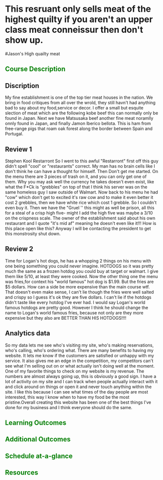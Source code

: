 


# This resruant only sells meat of the highest quilty if you aren't an upper class meat conneissur then don't show up. 
  

  
#Jason's High quailty meat 




## <span style="color:green">Course Description</span>


## Discription 

My fine establishment is one of the top tier meat houses in the nation. We bring in food critiques from all over the wrold, they still havn't had anything bad to say about my food,service or decor. I offer a small but esquite slection of meat which are the following kobe beef this can normally only be found in Japan. Next we have Matsusaka beef another fine meat noramlly onnly found in Japan, and finally Jamon lberico bellota. This is ham from free-range pigs that roam oak forest along the border between Spain and Portugal.

## Review 1
Stephen Kool Restarront So I went to this awful "Restarront" first off this guy didn't spell "cool" or "restaurants" correct. My man has no brain cells like I don't think he can have a thought for himself. Then Don't get me started. On the menu there are 3 pieces of trash on it, and you can only get one of them. Why you may ask well the currency he takes doesn't even exist, like what the F*Ck is  "grebbles" on top of that I think his server was on the same homeless guy I saw outside of Walmart. Now back to his menu he had "cow" which don't get to excited it's raw cow and to make it even better it cost 2 grebbles, then we have white rice  which cost 1 grebble. So I couldn't even buy it. Then we have the "Gruel '' this might as well be prison, all this for a steal of a crisp high five- might I add the high five was maybe a 3/10 on the crispness scale. The owner of the establishment said about his own restaurant and I quote "it's mid af" meaning he doesn't even like it!!! How is this place open like this? Anyway I will be contacting the president to get this monstrosity shut down.


## Review 2 
 Time for Logan's hot dogs, he has a whopping 2 things on his menu with one being something you could never imagine. HOTDOGS so it was pretty much the same as a frozen hotdog you could buy at target or walmart. I give them like 5/10, at least they were cooked. Now the other thing one the menu was fries,for context his "world famous" hot dog is $1.99. But the fries are $5 dollars. How can a side be more expensive than the main course wtf. That doesn't even make sense, I can't lie though the fries were well salted and crispy so I guess it's ok they are five dollars. I can't lie if the hotdogs didn't taste like every hotdog I've ever had. I would say Logan's world famous hotdogs are pretty good. However I think he should change the name to Logan's world famous fries, because not only are they more expensive but they also are BETTER THAN HIS HOTDOGS!!!!

## Analytics data 
So my data lets me see who's visiting my site, who's making reservations, who's calling, who's ordering what. There are many benefits to having my website. It lets me know if the customers are satisfied or unhappy with my service. It also gives me an edge in the competition, my competitors can't see what I'm selling out on or what actually isn't doing well at the moment. One of my favorite things to check on my website is my revenue. The numbers are almost always going up, this is obviously a good sign. I have a lot of activity on my site and I can track when people actually interact with it and click around on things or open it and never touch anything within the site. I like this because I can see what times of the day people are most interested, this way I know when to have my food be the most pristine.Overall creating this website has been one of the best things I’ve done for my business and I think everyone should do the same. 



## <span style="color:green">Learning Outcomes</span>



## <span style="color:green">Additional Outcomes</span>


## <span style="color:green">Schedule at-a-glance</span>


## <span style="color:green">Resources</span>

